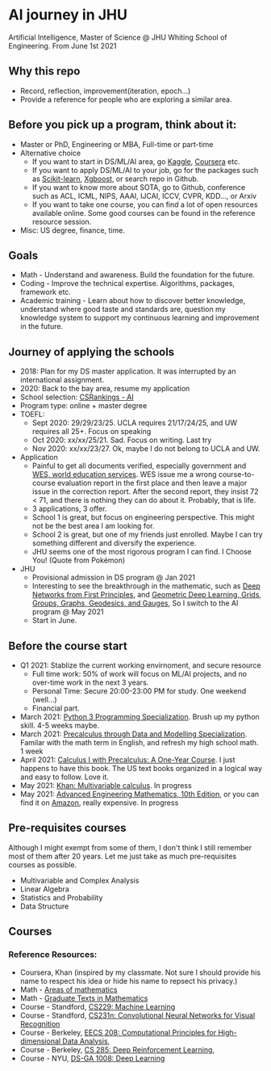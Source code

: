 # AI journey in JHU
Artificial Intelligence, Master of Science @ JHU Whiting School of Engineering.
From June 1st 2021

## Why this repo
* Record, reflection, improvement(iteration, epoch...)
* Provide a reference for people who are exploring a similar area. 

## Before you pick up a program, think about it:
* Master or PhD, Engineering or MBA, Full-time or part-time
* Alternative choice
  * If you want to start in DS/ML/AI area, go [Kaggle](https://www.kaggle.com/), [Coursera](https://www.coursera.org/) etc.
  * If you want to apply DS/ML/AI to your job, go for the packages such as [Scikit-learn](https://scikit-learn.org/stable/#), [Xgboost](https://xgboost.readthedocs.io/en/latest/), or search repo in Github. 
  * If you want to know more about SOTA, go to Github, conference such as ACL, ICML, NIPS, AAAI, IJCAI, ICCV, CVPR, KDD..., or Arxiv
  * If you want to take one course, you can find a lot of open resources available online. Some good courses can be found in the reference resource session. 
* Misc: US degree, finance, time. 

## Goals 
* Math - Understand and awareness. Build the foundation for the future. 
* Coding - Improve the technical expertise. Algorithms, packages, framework etc.
* Academic training - Learn about how to discover better knowledge, understand where good taste and standards are, question my knowledge system to support my continuous learning and improvement in the future.

## Journey of applying the schools
* 2018: Plan for my DS master application. It was interrupted by an international assignment. 
* 2020: Back to the bay area, resume my application
* School selection: [CSRankings - AI](http://csrankings.org/#/index?ai&vision&mlmining&nlp&ir&us)
* Program type: online + master degree
* TOEFL: 
  * Sept 2020: 29/29/23/25. UCLA requires 21/17/24/25, and UW requires all 25+. Focus on speaking
  * Oct 2020: xx/xx/25/21. Sad. Focus on writing. Last try
  * Nov 2020: xx/xx/23/27. Ok, maybe I do not belong to UCLA and UW. 
* Application
  * Painful to get all documents verified, especially government and [WES, world education services](https://www.wes.org). WES issue me a wrong course-to-course evaluation report in the first place and then leave a major issue in the correction report. After the second report, they insist 72 < 71, and there is nothing they can do about it. Probably, that is life. 
  * 3 applications, 3 offer. 
  * School 1 is great, but focus on engineering perspective. This might not be the best area I am looking for. 
  * School 2 is great, but one of my friends just enrolled. Maybe I can try something different and diversify the experience. 
  * JHU seems one of the most rigorous program I can find. I Choose You! (Quote from Pokémon)
* JHU
  * Provisional admission in DS program @ Jan 2021
  * Interesting to see the breakthrough in the mathematic, such as [Deep Networks from First Principles](https://cmsa.fas.harvard.edu/wp-content/uploads/2021/04/Deep_Networks_from_First_Principles.pdf), and [Geometric Deep Learning,  Grids, Groups, Graphs, Geodesics, and Gauges](https://arxiv.org/abs/2104.13478), So I switch to the AI program @ May 2021
  * Start in June. 

## Before the course start
* Q1 2021: Stablize the current working envirnoment, and secure resource
  * Full time work: 50% of work will focus on ML/AI projects, and no over-time work in the next 3 years. 
  * Personal Time: Secure 20:00-23:00 PM for study. One weekend (well...) 
  * Financial part. 
* March 2021: [Python 3 Programming Specialization](https://www.coursera.org/specializations/python-3-programming). Brush up my python skill. 4-5 weeks maybe. 
* March 2021: [Precalculus through Data and Modelling Specialization](https://www.coursera.org/specializations/precalculus-data-modelling). Familar with the math term in English, and refresh my high school math. 1 week
* April 2021: [Calculus I with Precalculus: A One-Year Course](https://www.amazon.com/Calculus-I-Precalculus-One-Year-Course-dp-0618568069/dp/0618568069/ref=mt_other?_encoding=UTF8&me=&qid=1621531863). I just happens to have this book. The US text books organized in a logical way and easy to follow. Love it. 
* May 2021: [Khan: Multivariable calculus](https://www.khanacademy.org/math/multivariable-calculus). In progress
* May 2021: [Advanced Engineering Mathematics, 10th Edition](http://webpages.iust.ac.ir/jazbi/books/10Edition-ErwinKreyszig-AdvancedEngineeringMathematics.pdf), or you can find it on [Amazon](https://www.amazon.com/Advanced-Engineering-Mathematics-Erwin-Kreyszig/dp/0470458364/ref=sr_1_1?dchild=1&keywords=advanced+engineering+mathematics&qid=1621532850&s=books&sr=1-1), really expensive. In progress
## Pre-requisites courses
Although I might exempt from some of them, I don't think I still remember most of them after 20 years. Let me just take as much pre-requisites courses as possible. 
* Multivariable and Complex Analysis
* Linear Algebra
* Statistics and Probability
* Data Structure
## Courses



### Reference Resources: 
  * Coursera, Khan (inspired by my classmate. Not sure I should provide his name to respect his idea or hide his name to repsect his privacy.)
  * Math - [Areas of mathematics](https://en.wikipedia.org/wiki/Areas_of_mathematics)
  * Math - [Graduate Texts in Mathematics](https://en.wikipedia.org/wiki/Graduate_Texts_in_Mathematics)
  * Course - Standford, [CS229: Machine Learning](http://cs229.stanford.edu/)
  * Course - Standford, [CS231n: Convolutional Neural Networks for Visual Recognition](http://cs231n.stanford.edu/)
  * Course - Berkeley, [EECS 208: Computational Principles for High-dimensional Data Analysis](https://book-wright-ma.github.io/Book-WM-20210422.pdf), 
  * Course - Berkeley, [CS 285: Deep Reinforcement Learning](https://www.youtube.com/playlist?list=PL_iWQOsE6TfURIIhCrlt-wj9ByIVpbfGc), 
  * Course - NYU, [DS-GA 1008: Deep Learning](https://atcold.github.io/pytorch-Deep-Learning/)
